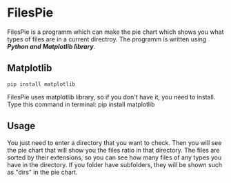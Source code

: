# FilesPie
FilesPie is a programm which can make the pie chart which shows you what types of files are in a current directroy. The programm is written using ***Python and Matplotlib library***.
## Matplotlib
	pip install matplotlib
FilesPie uses matplotlib library, so if you don't have it, you need to install. Type this command in terminal:
pip install matplotlib
## Usage
You just need to enter a directory that you want to check. Then you will see the pie chart that will show you the files ratio in that directory. The files are sorted by their extensions, so you can see how many files of any types you have in the directory. If you folder have subfolders, they will be shown such as "dirs" in the pie chart.
